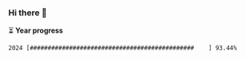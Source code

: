 ### Hi there :wave:

:hourglass_flowing_sand: **Year progress**

```txt
2024 [##############################################    ] 93.44%
```
